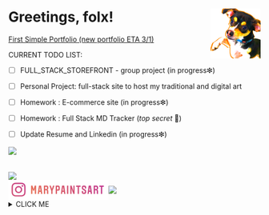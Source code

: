 # Greetings, folx! <img align="right" img src="https://raw.githubusercontent.com/Cheez0id/MaryLeePrince-portfolio1/main/assets/images/reggi27.png" width="100px">

<a href="https://github.com/Cheez0id/MaryLeePrince-portfolio1">First Simple Portfolio (new portfolio ETA 3/1)</a>

CURRENT TODO LIST:
- [ ] FULL_STACK_STOREFRONT - group project (in progress❇)
- [ ] Personal Project: full-stack site to host my traditional and digital art
- [ ] Homework : E-commerce site (in progress❇)
- [ ] Homework : Full Stack MD Tracker (*top secret* 🤫)
- [ ] Update Resume and Linkedin (in progress❇)


<div>

<img align="center" src="https://github-readme-stats.vercel.app/api/?username=Cheez0id&theme=<THEME_NAME>"/> </br>

<br>
<a href="https://www.linkedin.com/in/mary-prince-005404200/">
<img align="center" src="https://content.linkedin.com/content/dam/me/business/en-us/amp/brand-site/v2/bg/LI-Logo.svg.original.svg"/></a>
<br>
<a href="https://www.instagram.com/marypaintsart/">
<img align="center" src="https://raw.githubusercontent.com/Cheez0id/MaryLeePrince-portfolio1/main/assets/images/instagramname.png"/ width="200px"><img align="center" src="https://raw.githubusercontent.com/Cheez0id/MaryLeePrince-portfolio1/main/assets/images/chameleon.png" width="200px"></a>

</div>

 
<details><summary>CLICK ME</summary>
<p>

https://user-images.githubusercontent.com/93955021/152621523-3eaf2dc3-1ca3-4517-8e7e-8e3e808ceaf0.mp4

</p>
</details>



